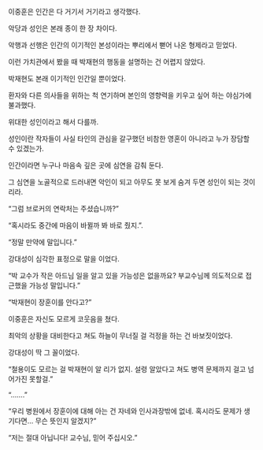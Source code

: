 이중훈은 인간은 다 거기서 거기라고 생각했다.

악당과 성인은 본래 종이 한 장 차이다.

악행과 선행은 인간의 이기적인 본성이라는 뿌리에서 뻗어 나온 형제라고 믿었다.

이런 가치관에서 봤을 때 박재현의 행동을 설명하는 건 어렵지 않았다.

박재현도 본래 이기적인 인간일 뿐이었다.

환자와 다른 의사들을 위하는 척 연기하며 본인의 영향력을 키우고 싶어 하는 야심가에 불과했다.

위대한 성인이라고 해서 다를까.

성인이란 작자들이 사실 타인의 관심을 갈구했던 비참한 영혼이 아니라고 누가 장담할 수 있겠는가.

인간이라면 누구나 마음속 깊은 곳에 심연을 감춰 둔다.

그 심연을 노골적으로 드러내면 악인이 되고 아무도 못 보게 숨겨 두면 성인이 되는 것이리라.

“그럼 브로커의 연락처는 주셨습니까?”

“혹시라도 중간에 마음이 바뀔까 봐 바로 줬지.”.

“정말 만약에 말입니다.”

강대성이 심각한 표정으로 말을 이었다.

“박 교수가 작은 아드님 일을 알고 있을 가능성은 없을까요? 부교수님께 의도적으로 접근했을 가능성 말입니다.”

“박재현이 장훈이를 안다고?”

이중훈은 자신도 모르게 코웃음을 쳤다.

최악의 상황을 대비한다고 쳐도 하늘이 무너질 걸 걱정을 하는 건 바보짓이었다.

강대성이 딱 그 꼴이었다.

“철용이도 모르는 걸 박재현이 알 리가 없지. 설령 알았다고 쳐도 병역 문제까지 걸고 넘어가진 못할걸.”

“…….”

“우리 병원에서 장훈이에 대해 아는 건 자네와 인사과장밖에 없네. 혹시라도 문제가 생기다면… 무슨 뜻인지 알겠지?”

“저는 절대 아닙니다! 교수님, 믿어 주십시오.”